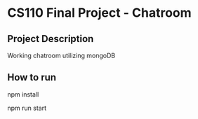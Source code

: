 # CS110 Final Project - Chatroom

## Project Description
<!-- you can include known bugs, design decisions, external references used... -->
Working chatroom utilizing mongoDB

## How to run

npm install

npm run start

